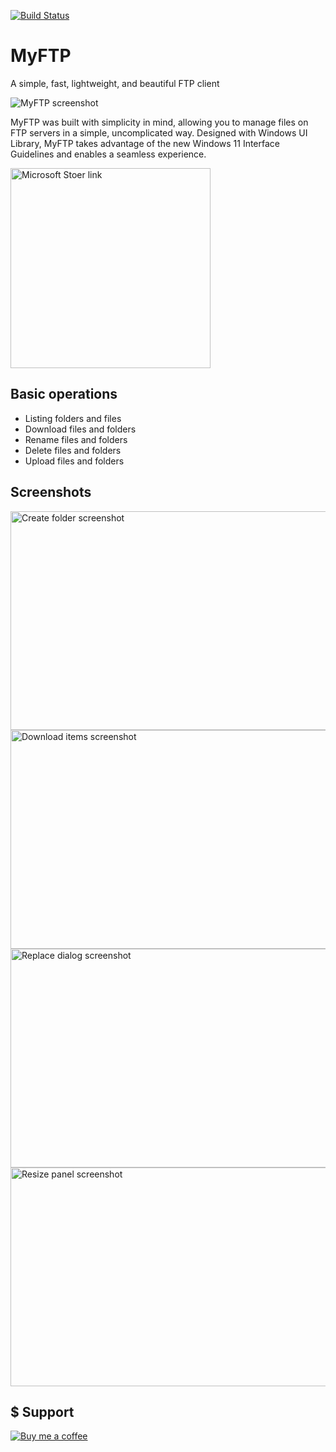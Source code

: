 [![Build Status](https://dev.azure.com/luandersonn/MyFTP/_apis/build/status/luandersonn.MyFTP?branchName=main)](https://dev.azure.com/luandersonn/MyFTP/_build/latest?definitionId=11&branchName=main)

# MyFTP

A simple, fast, lightweight, and beautiful FTP client


![MyFTP screenshot](https://luandersonn.com/images/myftp/screenshots/myftp-light.png)

MyFTP was built with simplicity in mind, allowing you to manage files on FTP servers in a simple, uncomplicated way.
Designed with Windows UI Library, MyFTP takes advantage of the new Windows 11 Interface Guidelines and enables a seamless experience.

<a href="https://www.microsoft.com/store/apps/9nwzsp0xcmhc"><img  src="https://luandersonn.com/images/microsoft-store.png" alt="Microsoft Stoer link" width="320" loading="lazy" /></a>

## Basic operations
- Listing folders and files
- Download files and folders
- Rename files and folders
- Delete files and folders
- Upload files and folders

## Screenshots

<img src="https://luandersonn.com/images/myftp/screenshots/create-folder-screenshot.png" alt="Create folder screenshot" width="600" height="350" loading="lazy" />
<img src="https://luandersonn.com/images/myftp/screenshots/download-items-screenshot.png" alt="Download items screenshot" width="600" height="350" loading="lazy" />
<img src="https://luandersonn.com/images/myftp/screenshots/replace-dialog-screenshot.png" alt="Replace dialog screenshot" width="600" height="350" loading="lazy" />
<img src="https://luandersonn.com/images/myftp/screenshots/resize-panel-screenshot.png" alt="Resize panel screenshot" width="600" height="350" loading="lazy" />
                    
## $ Support
<a href="https://www.buymeacoffee.com/luandersonn1">![Buy me a coffee](https://luandersonn.com/images/buymeacoffee-banner.svg)</a>
